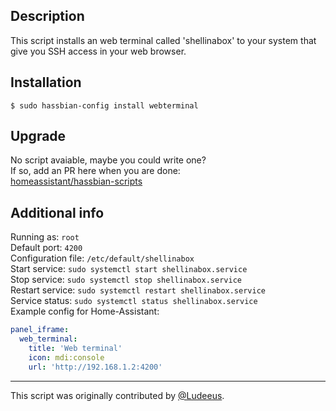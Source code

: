 ## Description
This script installs an web terminal called 'shellinabox' to your system that give you SSH access in your web browser.

## Installation
```
$ sudo hassbian-config install webterminal
```

## Upgrade
No script avaiable, maybe you could write one?  
If so, add an PR here when you are done:  
[homeassistant/hassbian-scripts](https://github.com/home-assistant/hassbian-scripts/pulls)

## Additional info
Running as: `root`  
Default port: `4200`  
Configuration file: `/etc/default/shellinabox`  
Start service: `sudo systemctl start shellinabox.service`  
Stop service: `sudo systemctl stop shellinabox.service`  
Restart service: `sudo systemctl restart shellinabox.service`  
Service status: `sudo systemctl status shellinabox.service`  
Example config for Home-Assistant:
```yaml
panel_iframe:
  web_terminal:
    title: 'Web terminal'
    icon: mdi:console
    url: 'http://192.168.1.2:4200'
```
***
This script was originally contributed by [@Ludeeus](https://github.com/ludeeus).
